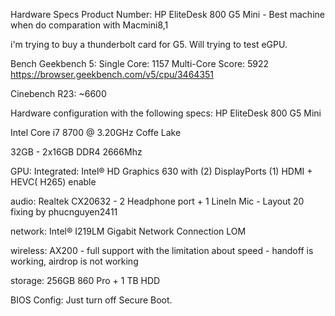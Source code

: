 Hardware Specs
Product Number: HP EliteDesk 800 G5 Mini - Best machine when do comparation with Macmini8,1

i'm trying to buy a thunderbolt card for G5. Will trying to test eGPU.

Bench Geekbench 5: Single Core: 1157 Multi-Core Score: 5922 https://browser.geekbench.com/v5/cpu/3464351

Cinebench R23: ~6600

Hardware configuration with the following specs: HP EliteDesk 800 G5 Mini

Intel Core i7 8700 @ 3.20GHz Coffe Lake

32GB - 2x16GB DDR4 2666Mhz

GPU: Integrated: Intel® HD Graphics 630 with (2) DisplayPorts (1) HDMI + HEVC( H265) enable

audio: Realtek CX20632 - 2 Headphone port + 1 LineIn Mic - Layout 20 fixing by phucnguyen2411

network: Intel® I219LM Gigabit Network Connection LOM

wireless: AX200 - full support with the limitation about speed - handoff is working, airdrop is not working

storage: 256GB 860 Pro + 1 TB HDD

BIOS Config: Just turn off Secure Boot.
